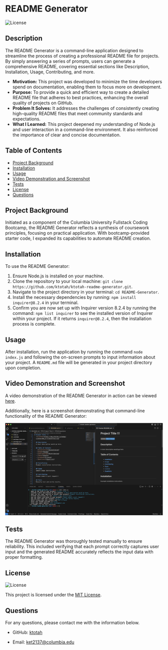 # README Generator
![License](https://img.shields.io/badge/License-MIT-blue.svg)

## Description
The README Generator is a command-line application designed to streamline the process of creating a professional README file for projects. By simply answering a series of prompts, users can generate a comprehensive README, covering essential sections like Description, Installation, Usage, Contributing, and more.

* **Motivation:** This project was developed to minimize the time developers spend on documentation, enabling them to focus more on development. 
* **Purpose:** To provide a quick and efficient way to create a detailed README file that adheres to best practices, enhancing the overall quality of projects on GitHub. 
* **Problem It Solves:** It addresses the challenges of consistently creating high-quality README files that meet community standards and expectations.
* **What I Learned:** This project deepened my understanding of Node.js and user interaction in a command-line environment. It also reinforced the importance of clear and concise documentation. 

## Table of Contents
* [Project Background](#project-background)
* [Installation](#installation)
* [Usage](#usage)
* [Video Demonstration and Screenshot](#video-demonstration-and-screenshot)
* [Tests](#tests)
* [License](#license)
* [Questions](#questions)

## Project Background
Initiated as a component of the Columbia University Fullstack Coding Bootcamp, the README Generator reflects a synthesis of coursework principles, focusing on practical application. With bootcamp-provided starter code, I expanded its capabilities to automate README creation.

## Installation 
To use the README Generator:

1. Ensure Node.js is installed on your machine.
2. Clone the repository to your local machine: `git clone https://github.com/ktotah/ktotah-readme-generator.git`.
3. Navigate to the project directory in your terminal: `cd README-Generator`.
4. Install the necessary dependencies by running: `npm install inquirer@8.2.4` in your terminal.
5. Confirm you are now set up with Inquirer version 8.2.4 by running the command: `npm list inquirer` to see the installed version of Inquirer within your project. If it returns `inquirer@8.2.4`, then the installation process is complete.

## Usage 
After installation, run the application by running the command `node index.js` and following the on-screen prompts to input information about your project. A `README.md` file will be generated in your project directory upon completion.

## Video Demonstration and Screenshot
A video demonstration of the README Generator in action can be viewed [here](https://drive.google.com/file/d/170QfgcDx7ouC_nacqulmbwAJCq9Ms6_h/view?usp=sharing). 

Additionally, here is a screenshot demonstrating that command-line functionality of the README Generator:

![README Generator Screenshot](./media/Screenshot.png)

## Tests
The README Generator was thoroughly tested manually to ensure reliability. This included verifying that each prompt correctly captures user input and the generated README accurately reflects the input data with proper formatting.
  
## License
![License](https://img.shields.io/badge/License-MIT-blue.svg)

This project is licensed under the [MIT License](./LICENSE).
  
## Questions
For any questions, please contact me with the information below.

* GitHub: [ktotah](https://github.com/ktotah)

* Email: [ket2137@columbia.edu](mailto:ket2137@columbia.edu)